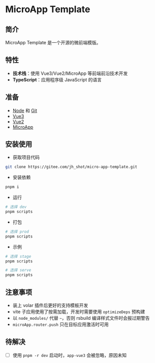 # MicroApp Template

## 简介

MicroApp Template 是一个开源的微前端模版。

## 特性

- **技术栈**：使用 Vue3/Vue2/MicroApp 等前端前沿技术开发
- **TypeScript**：应用程序级 JavaScript 的语言

## 准备

- [Node](http://nodejs.org/) 和 [Git](https://git-scm.com/)
- [Vue3](https://v3.cn.vuejs.org/guide/introduction.html)
- [Vue2](https://v2.cn.vuejs.org/v2/guide/)
- [MicroApp](https://micro-zoe.github.io/micro-app/docs.html#/)

## 安装使用

- 获取项目代码

```bash
git clone https://gitee.com/jh_shot/micro-app-template.git
```

- 安装依赖

```bash
pnpm i
```

- 运行

```bash
# 选择 dev
pnpm scripts
```

- 打包

```bash
# 选择 prod
pnpm scripts
```

- 示例

```bash
# 选择 stage
pnpm scripts

# 选择 serve
pnpm scripts
```

## 注意事项

- 装上 volar 插件后更好的支持模板开发
- vite 子应用使用了按需加载，开发时需要使用 `optimizeDeps` 预构建
- 以 `node_modules/` 代替 `~`，否则 rsbuild 编译样式文件时会报过期警告
- `microApp.router.push` 只在目标应用激活时可用

## 待解决

- [ ] 使用 `pnpm -r dev` 启动时，`app-vue3` 会被忽略，原因未知
